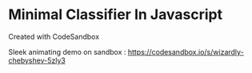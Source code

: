 # Minimal Classifier In Javascript


Created with CodeSandbox

Sleek animating demo on sandbox : https://codesandbox.io/s/wizardly-chebyshev-5zly3
